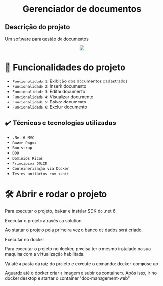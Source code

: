 <h1 align="center" > Gerenciador de documentos </h1>

<h2> Descrição do projeto </h2>
<p>
  Um software para gestão de documentos
</p>

<p align="center">
<img src="http://img.shields.io/static/v1?label=STATUS&message=Finalizado&color=BLUE&style=for-the-badge"/>
</p>

# :hammer: Funcionalidades do projeto

- `Funcionalidade 1`: Exibição dos documentos cadastrados
- `Funcionalidade 2`: Inserir documento 
- `Funcionalidade 3`: Editar documento
- `Funcionalidade 4`: Visualizar documento
- `Funcionalidade 5`: Baixar documento
- `Funcionalidade 6`: Excluir documento

## ✔️ Técnicas e tecnologias utilizadas

- ``.Net 6 MVC``
- ``Razor Pages``
- ``Bootstrap``
- ``DDD``
- ``Dominios Ricos``
- ``Principios SOLID``
- ``Conteinerização via Docker``
- ``Testes unitários com xunit``

# 🛠️ Abrir e rodar o projeto

<p>Para executar o projeto, baixar e instalar SDK do .net 6</p>
<p>Executar o projeto através da solution.</p>
<p>Ao startar o projeto pela primeira vez o banco de dados será criado.</p>

<p>Executar no docker</p>
<p>Para executar o projeto no docker, precisa ter o mesmo instalado na sua maquina com a virtualização habilitada.</p>
<p>Vá até a pasta da raiz do projeto e execute o comando: docker-compose up</p>
<p>Aguarde até o docker criar a imagem e subir os containers. Após isso, ir no docker desktop e startar o container "doc-management-web"</p>

